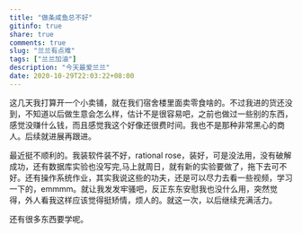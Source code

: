 ```yaml
---
title: "做条咸鱼总不好"
gitinfo: true
share: true
comments: true
slug: "兰兰有点难"
tags: ["兰兰加油"]
description: "今天最爱兰兰"
date: 2020-10-29T22:03:22+08:00
---
```


这几天我打算开一个小卖铺，就在我们宿舍楼里面卖零食啥的。不过我进的货还没到，不知道以后做生意会怎么样，估计不是很容易吧，之前也做过一些别的东西，感觉没赚什么钱，而且感觉我这个好像还很费时间。我也不是那种非常黑心的商人。后续就进展再跟进。

最近挺不顺利的。我装软件装不好，rational rose，装好，可是没法用，没有破解成功，还有数据库实验也没写完,马上就周日，就有新的实验要做了，拖下去可不好。还有操作系统作业，其实我说这些的功夫，还是可以尽力去看一些视频，学习一下的，emmmm。就让我发发牢骚吧，反正东东安慰我也没什么用，突然觉得，外人看我这样应该觉得挺矫情，烦人的。就这一次，以后继续充满活力。

还有很多东西要学呢。